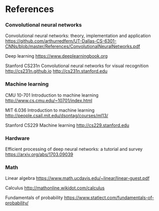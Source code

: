 # References

### Convolutional neural networks

Convolutional neural networks: theory, implementation and application
https://github.com/arthurredfern/UT-Dallas-CS-6301-CNNs/blob/master/References/ConvolutionalNeuralNetworks.pdf

Deep learning
https://www.deeplearningbook.org

Stanford CS231n Convolutional neural networks for visual recognition
http://cs231n.github.io
http://cs231n.stanford.edu

### Machine learning

CMU 10-701 Introduction to machine learning
http://www.cs.cmu.edu/~10701/index.html

MIT 6.036 Introduction to machine learning
http://people.csail.mit.edu/dsontag/courses/ml13/

Stanford CS229 Machine learning
http://cs229.stanford.edu

### Hardware

Efficient processing of deep neural networks: a tutorial and survey
https://arxiv.org/abs/1703.09039

### Math

Linear algebra
https://www.math.ucdavis.edu/~linear/linear-guest.pdf

Calculus
http://mathonline.wikidot.com/calculus

Fundamentals of probability
https://www.statlect.com/fundamentals-of-probability/
